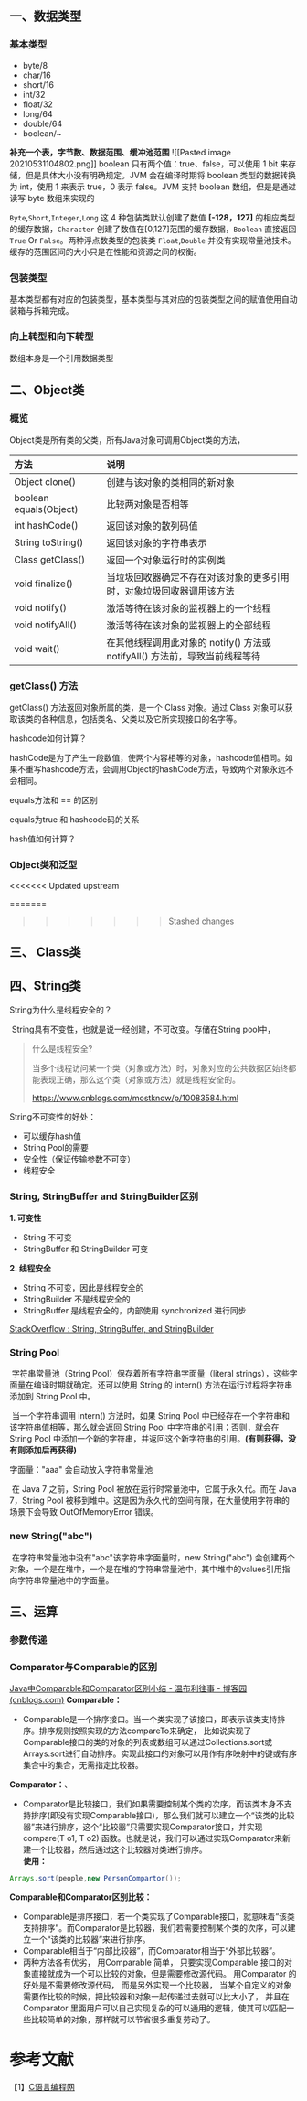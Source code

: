  ## 一、数据类型

### 基本类型

- byte/8
- char/16
- short/16
- int/32
- float/32
- long/64
- double/64
- boolean/~

**补充一个表，字节数、数据范围、缓冲池范围**
![[Pasted image 20210531104802.png]]
boolean 只有两个值：true、false，可以使用 1 bit 来存储，但是具体大小没有明确规定。JVM 会在编译时期将 boolean 类型的数据转换为 int，使用 1 来表示 true，0 表示 false。JVM 支持 boolean 数组，但是是通过读写 byte 数组来实现的

`Byte`,`Short`,`Integer`,`Long` 这 4 种包装类默认创建了数值 **\[-128，127\]** 的相应类型的缓存数据，`Character` 创建了数值在\[0,127\]范围的缓存数据，`Boolean` 直接返回 `True` Or `False`。两种浮点数类型的包装类 `Float`,`Double` 并没有实现常量池技术。缓存的范围区间的大小只是在性能和资源之间的权衡。


### 包装类型

基本类型都有对应的包装类型，基本类型与其对应的包装类型之间的赋值使用自动装箱与拆箱完成。



### 向上转型和向下转型





数组本身是一个引用数据类型



## 二、Object类

### 概览

Object类是所有类的父类，所有Java对象可调用Object类的方法，

| 方法                   | 说明                                                         |
| :--------------------- | :----------------------------------------------------------- |
| Object clone()         | 创建与该对象的类相同的新对象                                 |
| boolean equals(Object) | 比较两对象是否相等                                           |
| int hashCode()         | 返回该对象的散列码值                                         |
| String toString()      | 返回该对象的字符串表示                                       |
| Class getClass()       | 返回一个对象运行时的实例类                                   |
| void finalize()        | 当垃圾回收器确定不存在对该对象的更多引用时，对象垃圾回收器调用该方法 |
| void notify()          | 激活等待在该对象的监视器上的一个线程                         |
| void notifyAll()       | 激活等待在该对象的监视器上的全部线程                         |
| void wait()            | 在其他线程调用此对象的 notify() 方法或 notifyAll() 方法前，导致当前线程等待 |

### getClass() 方法

getClass() 方法返回对象所属的类，是一个 Class 对象。通过 Class 对象可以获取该类的各种信息，包括类名、父类以及它所实现接口的名字等。



hashcode如何计算？

hashCode是为了产生一段数值，使两个内容相等的对象，hashcode值相同。如果不重写hashcode方法，会调用Object的hashCode方法，导致两个对象永远不会相同。

equals方法和 == 的区别



equals为true 和 hashcode码的关系



hash值如何计算？

### Object类和泛型








<<<<<<< Updated upstream






=======
>>>>>>> Stashed changes
## 三、 Class类





## 四、String类

String为什么是线程安全的？

​		String具有不变性，也就是说一经创建，不可改变。存储在String pool中，



> 什么是线程安全?
>
> ​		当多个线程访问某一个类（对象或方法）时，对象对应的公共数据区始终都能表现正确，那么这个类（对象或方法）就是线程安全的。
>
> https://www.cnblogs.com/mostknow/p/10083584.html

String不可变性的好处：

- 可以缓存hash值
- String Pool的需要
- 安全性（保证传输参数不可变）
- 线程安全



### String, StringBuffer and StringBuilder区别

**1. 可变性**

- String 不可变
- StringBuffer 和 StringBuilder 可变

**2. 线程安全**

- String 不可变，因此是线程安全的
- StringBuilder 不是线程安全的
- StringBuffer 是线程安全的，内部使用 synchronized 进行同步

[StackOverflow : String, StringBuffer, and StringBuilder](https://stackoverflow.com/questions/2971315/string-stringbuffer-and-stringbuilder)

### String Pool

​		字符串常量池（String Pool）保存着所有字符串字面量（literal strings），这些字面量在编译时期就确定。还可以使用 String 的 intern() 方法在运行过程将字符串添加到 String Pool 中。

​		当一个字符串调用 intern() 方法时，如果 String Pool 中已经存在一个字符串和该字符串值相等，那么就会返回 String Pool 中字符串的引用；否则，就会在 String Pool 中添加一个新的字符串，并返回这个新字符串的引用。**(有则获得，没有则添加后再获得)**

字面量："aaa" 会自动放入字符串常量池

​		在 Java 7 之前，String Pool 被放在运行时常量池中，它属于永久代。而在 Java 7，String Pool 被移到堆中。这是因为永久代的空间有限，在大量使用字符串的场景下会导致 OutOfMemoryError 错误。



### new String("abc")

​		在字符串常量池中没有"abc"该字符串字面量时，new String("abc") 会创建两个对象，一个是在堆中，一个是在堆的字符串常量池中，其中堆中的values引用指向字符串常量池中的字面量。



## 三、运算

### 参数传递










### Comparator与Comparable的区别
[Java中Comparable和Comparator区别小结 - 温布利往事 - 博客园 (cnblogs.com)](https://www.cnblogs.com/xujian2014/p/5215082.html)
**Comparable：**
- Comparable是一个排序接口。当一个类实现了该接口，即表示该类支持排序。排序规则按照实现的方法compareTo来确定， 比如说实现了Comparable接口的类的对象的列表或数组可以通过Collections.sort或Arrays.sort进行自动排序。实现此接口的对象可以用作有序映射中的键或有序集合中的集合，无需指定比较器。

**Comparator：**、
- Comparator是比较接口，我们如果需要控制某个类的次序，而该类本身不支持排序(即没有实现Comparable接口)，那么我们就可以建立一个“该类的比较器”来进行排序，这个“比较器”只需要实现Comparator接口，并实现compare(T o1, T o2) 函数。也就是说，我们可以通过实现Comparator来新建一个比较器，然后通过这个比较器对类进行排序。   
**使用：**
```java
Arrays.sort(people,new PersonCompartor());
```
**Comparable和Comparator区别比较：**
- Comparable是排序接口，若一个类实现了Comparable接口，就意味着“该类支持排序”。而Comparator是比较器，我们若需要控制某个类的次序，可以建立一个“该类的比较器”来进行排序。
- Comparable相当于“内部比较器”，而Comparator相当于“外部比较器”。
- 两种方法各有优劣， 用Comparable 简单， 只要实现Comparable 接口的对象直接就成为一个可以比较的对象，但是需要修改源代码。 用Comparator 的好处是不需要修改源代码， 而是另外实现一个比较器， 当某个自定义的对象需要作比较的时候，把比较器和对象一起传递过去就可以比大小了， 并且在Comparator 里面用户可以自己实现复杂的可以通用的逻辑，使其可以匹配一些比较简单的对象，那样就可以节省很多重复劳动了。




















# 参考文献



【1】[C语言编程网](http://c.biancheng.net/java/)

